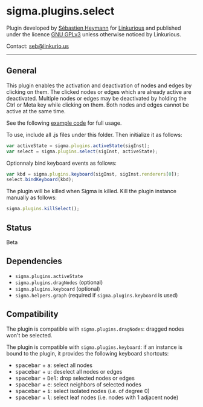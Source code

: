 sigma.plugins.select
==================

Plugin developed by [Sébastien Heymann](sheymann) for [Linkurious](https://github.com/Linkurious) and published under the licence [GNU GPLv3](LICENSE) unless otherwise noticed by Linkurious.

Contact: seb@linkurio.us

---
## General
This plugin enables the activation and deactivation of nodes and edges by clicking on them. The clicked nodes or edges which are already active are deactivated. Multiple nodes or edges may be deactivated by holding the Ctrl or Meta key while clicking on them. Both nodes and edges cannot be active at the same time.

See the following [example code](../../examples/plugin-select.html) for full usage.

To use, include all .js files under this folder. Then initialize it as follows:

````javascript
var activeState = sigma.plugins.activeState(sigInst);
var select = sigma.plugins.select(sigInst, activeState);
````

Optionnaly bind keyboard events as follows:

````javascript
var kbd = sigma.plugins.keyboard(sigInst, sigInst.renderers[0]);
select.bindKeyboard(kbd);
````

The plugin will be killed when Sigma is killed. Kill the plugin instance manually as follows:

````javascript
sigma.plugins.killSelect();
````

## Status

Beta

## Dependencies

- `sigma.plugins.activeState`
- `sigma.plugins.dragNodes` (optional)
- `sigma.plugins.keyboard` (optional)
- `sigma.helpers.graph` (required if `sigma.plugins.keyboard` is used)

## Compatibility

The plugin is compatible with `sigma.plugins.dragNodes`: dragged nodes won't be selected.

The plugin is compatible with `sigma.plugins.keyboard`: if an instance is bound to the plugin, it provides the following keyboard shortcuts:
- <kbd>spacebar</kbd> + <kbd>a</kbd>: select all nodes
- <kbd>spacebar</kbd> + <kbd>u</kbd>: deselect all nodes or edges
- <kbd>spacebar</kbd> + <kbd>Del</kbd>: drop selected nodes or edges
- <kbd>spacebar</kbd> + <kbd>e</kbd>: select neighbors of selected nodes
- <kbd>spacebar</kbd> + <kbd>i</kbd>: select isolated nodes (i.e. of degree 0)
- <kbd>spacebar</kbd> + <kbd>l</kbd>: select leaf nodes (i.e. nodes with 1 adjacent node)

